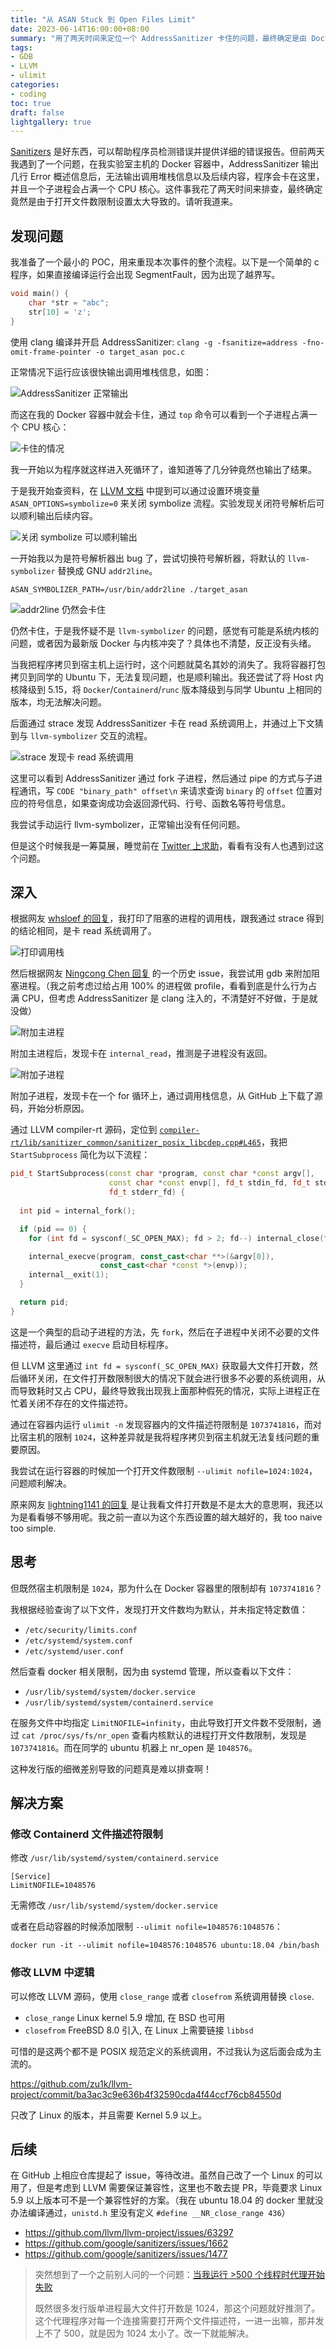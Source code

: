 ```yaml
---
title: "从 ASAN Stuck 到 Open Files Limit"
date: 2023-06-14T16:00:00+08:00
summary: "用了两天时间来定位一个 AddressSanitizer 卡住的问题，最终确定是由 Docker 最大文件打开数过大导致的，尝试修改 LLVM 源码来进行优化"
tags:
- GDB
- LLVM
- ulimit
categories:
- coding
toc: true
draft: false
lightgallery: true
---
```


[Sanitizers](https://github.com/google/sanitizers) 是好东西，可以帮助程序员检测错误并提供详细的错误报告。但前两天我遇到了一个问题，在我实验室主机的 Docker 容器中，AddressSanitizer 输出几行 Error 概述信息后，无法输出调用堆栈信息以及后续内容，程序会卡在这里，并且一个子进程会占满一个 CPU 核心。这件事我花了两天时间来排查，最终确定竟然是由于打开文件数限制设置太大导致的。请听我道来。

## 发现问题

我准备了一个最小的 POC，用来重现本次事件的整个流程。以下是一个简单的 c 程序，如果直接编译运行会出现 SegmentFault，因为出现了越界写。

```c
void main() {
    char *str = "abc";
    str[10] = 'z';
}
```

使用 clang 编译并开启 AddressSanitizer: `clang -g -fsanitize=address -fno-omit-frame-pointer -o target_asan poc.c`

正常情况下运行应该很快输出调用堆栈信息，如图：

![AddressSanitizer 正常输出](asan_normal_works.png "AddressSanitizer 正常输出")

而这在我的 Docker 容器中就会卡住，通过 `top` 命令可以看到一个子进程占满一个 CPU 核心：

![卡住的情况](asan_stuck.png "卡住的情况")

我一开始以为程序就这样进入死循环了，谁知道等了几分钟竟然也输出了结果。

于是我开始查资料，在 [LLVM 文档](https://clang.llvm.org/docs/AddressSanitizer.html#symbolizing-the-reports) 中提到可以通过设置环境变量 `ASAN_OPTIONS=symbolize=0` 来关闭 symbolize 流程。实验发现关闭符号解析后可以顺利输出后续内容。

![关闭 symbolize 可以顺利输出](asan_options_symbolize_off.png "关闭 symbolize 可以顺利输出")

一开始我以为是符号解析器出 bug 了，尝试切换符号解析器，将默认的 `llvm-symbolizer` 替换成 GNU `addr2line`。

`ASAN_SYMBOLIZER_PATH=/usr/bin/addr2line ./target_asan`

![addr2line 仍然会卡住](addr2line_also_stuck.png "addr2line 仍然会卡住")

仍然卡住，于是我怀疑不是 `llvm-symbolizer` 的问题，感觉有可能是系统内核的问题，或者因为最新版 Docker 与内核冲突了？具体也不清楚，反正没有头绪。

当我把程序拷贝到宿主机上运行时，这个问题就莫名其妙的消失了。我将容器打包拷贝到同学的 Ubuntu 下，无法复现问题，也是顺利输出。我还尝试了将 Host 内核降级到 5.15，将 `Docker`/`Containerd`/`runc` 版本降级到与同学 Ubuntu 上相同的版本，均无法解决问题。

后面通过 strace 发现 AddressSanitizer 卡在 read 系统调用上，并通过上下文猜到与 `llvm-symbolizer` 交互的流程。

![strace 发现卡 read 系统调用](strace_stuck_in_read.png "strace 发现卡 read 系统调用")

这里可以看到 AddressSanitizer 通过 fork 子进程，然后通过 pipe 的方式与子进程通讯，写 `CODE "binary_path" offset\n` 来请求查询 `binary` 的 `offset` 位置对应的符号信息，如果查询成功会返回源代码、行号、函数名等符号信息。

我尝试手动运行 llvm-symbolizer，正常输出没有任何问题。

但是这个时候我是一筹莫展，睡觉前在 [Twitter 上求助](https://twitter.com/zu1k_/status/1668635289433292885)，看看有没有人也遇到过这个问题。

## 深入

根据网友 [whsloef 的回复](https://twitter.com/whsloef/status/1668636143863369729)，我打印了阻塞的进程的调用栈，跟我通过 strace 得到的结论相同，是卡 read 系统调用了。

![打印调用栈](cat_stack.png "打印调用栈")

然后根据网友 [Ningcong Chen 回复](https://twitter.com/JXQNHZr1yUAj5Be/status/1668684560195010561) 的一个历史 issue，我尝试用 gdb 来附加阻塞进程。（我之前考虑过给占用 100% 的进程做 profile，看看到底是什么行为占满 CPU，但考虑 AddressSanitizer 是 clang 注入的，不清楚好不好做，于是就没做）

![附加主进程](gdb_attach_1.png "附加主进程")

附加主进程后，发现卡在 `internal_read`，推测是子进程没有返回。

![附加子进程](gdb_attach_2.png "附加子进程")

附加子进程，发现卡在一个 for 循环上，通过调用栈信息，从 GitHub 上下载了源码，开始分析原因。

通过 LLVM compiler-rt 源码，定位到 [`compiler-rt/lib/sanitizer_common/sanitizer_posix_libcdep.cpp#L465`](https://github.com/llvm/llvm-project/blob/f9d0bf06319203a8cbb47d89c2f39d2c782f3887/compiler-rt/lib/sanitizer_common/sanitizer_posix_libcdep.cpp#L465)，我把 `StartSubprocess` 简化为以下流程：

```cpp
pid_t StartSubprocess(const char *program, const char *const argv[],
                      const char *const envp[], fd_t stdin_fd, fd_t stdout_fd,
                      fd_t stderr_fd) {
  
  int pid = internal_fork();

  if (pid == 0) {
    for (int fd = sysconf(_SC_OPEN_MAX); fd > 2; fd--) internal_close(fd);

    internal_execve(program, const_cast<char **>(&argv[0]),
                    const_cast<char *const *>(envp));
    internal__exit(1);
  }

  return pid;
}
```

这是一个典型的启动子进程的方法，先 `fork`，然后在子进程中关闭不必要的文件描述符，最后通过 `execve` 启动目标程序。

但 LLVM 这里通过 `int fd = sysconf(_SC_OPEN_MAX)` 获取最大文件打开数，然后循环关闭，在文件打开数限制很大的情况下就会进行很多不必要的系统调用，从而导致耗时又占 CPU，最终导致我出现我上面那种假死的情况，实际上进程正在忙着关闭不存在的文件描述符。

通过在容器内运行 `ulimit -n` 发现容器内的文件描述符限制是 `1073741816`，而对比宿主机的限制 `1024`，这种差异就是我将程序拷贝到宿主机就无法复线问题的重要原因。

我尝试在运行容器的时候加一个打开文件数限制 `--ulimit nofile=1024:1024`，问题顺利解决。

原来网友 [lightning1141 的回复](https://twitter.com/lightning1141/status/1668726282811580416) 是让我看文件打开数是不是太大的意思啊，我还以为是看看够不够用呢。我之前一直以为这个东西设置的越大越好的，我 too naive too simple.

## 思考

但既然宿主机限制是 `1024`，那为什么在 Docker 容器里的限制却有 `1073741816`？

我根据经验查询了以下文件，发现打开文件数均为默认，并未指定特定数值：

- `/etc/security/limits.conf`
- `/etc/systemd/system.conf`
- `/etc/systemd/user.conf`

然后查看 docker 相关限制，因为由 systemd 管理，所以查看以下文件：

- `/usr/lib/systemd/system/docker.service`
- `/usr/lib/systemd/system/containerd.service`

在服务文件中均指定 `LimitNOFILE=infinity`，由此导致打开文件数不受限制，通过 `cat /proc/sys/fs/nr_open` 查看内核默认的进程打开文件数限制，发现是 `1073741816`。而在同学的 ubuntu 机器上 nr_open 是 `1048576`。

这种发行版的细微差别导致的问题真是难以排查啊！

## 解决方案

### 修改 Containerd 文件描述符限制

修改 `/usr/lib/systemd/system/containerd.service`

```
[Service]                                                                                                                     
LimitNOFILE=1048576
```

无需修改 `/usr/lib/systemd/system/docker.service`

或者在启动容器的时候添加限制 `--ulimit nofile=1048576:1048576`：

`docker run -it --ulimit nofile=1048576:1048576 ubuntu:18.04 /bin/bash`

### 修改 LLVM 中逻辑

可以修改 LLVM 源码，使用 `close_range` 或者 `closefrom` 系统调用替换 `close`.

- `close_range` Linux kernel 5.9 增加, 在 BSD 也可用
- `closefrom` FreeBSD 8.0 引入, 在 Linux 上需要链接 `libbsd`

可惜的是这两个都不是 POSIX 规范定义的系统调用，不过我认为这后面会成为主流的。

https://github.com/zu1k/llvm-project/commit/ba3ac3c9e636b4f32590cda4f44ccf76cb84550d

只改了 Linux 的版本，并且需要 Kernel 5.9 以上。

## 后续

在 GitHub 上相应仓库提起了 issue，等待改进。虽然自己改了一个 Linux 的可以用了，但是考虑到 LLVM 需要保证兼容性，这里也不敢去提 PR，毕竟要求 Linux 5.9 以上版本可不是一个兼容性好的方案。（我在 ubuntu 18.04 的 docker 里就没办法编译通过，`unistd.h` 里没有定义 `#define __NR_close_range 436`）

- https://github.com/llvm/llvm-project/issues/63297
- https://github.com/google/sanitizers/issues/1662
- https://github.com/google/sanitizers/issues/1477

> 突然想到了一个之前别人问的一个问题：[当我运行 >500 个线程时代理开始失败](https://github.com/zu1k/blog/discussions/53#discussioncomment-4808529)
> 
> 既然很多发行版单进程最大文件打开数是 1024，那这个问题就好推测了。这个代理程序对每一个连接需要打开两个文件描述符，一进一出嘛，那并发上不了 500，就是因为 1024 太小了。改一下就能解决。
